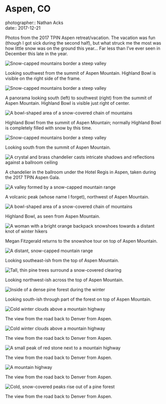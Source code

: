 # Aspen, CO

photographer:: Nathan Acks  
date:: 2017-12-21

Photos from the 2017 TPIN Aspen retreat/vacation. The vacation was fun (though I got sick during the second half), but what struck me the most was how little snow was on the ground this year… Far less than I’ve ever seen in December this late in the year.

![Snow-capped mountains border a steep valley](assets/2017-12-21-aspen-co-01.webp)

Looking southwest from the summit of Aspen Mountain. Highland Bowl is visible on the right side of the frame.

![Snow-capped mountains border a steep valley](../photography/assets/2017-12-16-the-crow.webp)

A panorama looking south (left) to southwest (right) from the summit of Aspen Mountain. Highland Bowl is visible just right of center.

![A bowl-shaped area of a snow-covered chain of mountains](assets/2017-12-21-aspen-co-03.webp)

Highland Bowl from the summit of Aspen Mountain; normally Highland Bowl is completely filled with snow by this time.

![Snow-capped mountains border a steep valley](assets/2017-12-21-aspen-co-04.webp)

Looking south from the summit of Aspen Mountain.

![A crystal and brass chandelier casts intricate shadows and reflections against a ballroom ceiling](../photography/assets/2017-12-17-chandelier.webp)

A chandelier in the ballroom under the Hotel Regis in Aspen, taken during the 2017 TPIN Aspen Gala.

![A valley formed by a snow-capped mountain range](assets/2017-12-21-aspen-co-06.webp)

A volcanic peak (whose name I forget), northwest of Aspen Mountain.

![A bowl-shaped area of a snow-covered chain of mountains](assets/2017-12-21-aspen-co-07.webp)

Highland Bowl, as seen from Aspen Mountain.

![A woman with a bright orange backpack snowshoes towards a distant knot of winter hikers](assets/2017-12-21-aspen-co-08.webp)

Megan Fitzgerald returns to the snowshoe tour on top of Aspen Mountain.

![A distant, snow-capped mountain range](assets/2017-12-21-aspen-co-09.webp)

Looking southeast-ish from the top of Aspen Mountain.

![Tall, thin pine trees surround a snow-covered clearing](assets/2017-12-21-aspen-co-10.webp)

Looking northwest-ish across the top of Aspen Mountain.

![Inside of a dense pine forest during the winter](../photography/assets/2017-12-18-on-top-of-aspen-mountain.webp)

Looking south-ish through part of the forest on top of Aspen Mountain.

![Cold winter clouds above a mountain highway](assets/2017-12-21-aspen-co-12.webp)

The view from the road back to Denver from Aspen.

![Cold winter clouds above a mountain highway](assets/2017-12-21-aspen-co-13.webp)

The view from the road back to Denver from Aspen.

![A small peak of red stone next to a mountain highway](assets/2017-12-21-aspen-co-14.webp)

The view from the road back to Denver from Aspen.

![A mountain highway](assets/2017-12-21-aspen-co-15.webp)

The view from the road back to Denver from Aspen.

![Cold, snow-covered peaks rise out of a pine forest](../photography/assets/2017-12-21-somewhere-near-vail-co.webp)

The view from the road back to Denver from Aspen.

